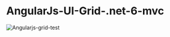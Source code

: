# AngularJs-UI-Grid-.net-6-mvc
![Angularjs-grid-test](https://github.com/nalinjaya7/AngularJs-UI-Grid-.net-6-mvc/assets/116587602/2c201c69-ef44-4131-bc4b-85eee42a3ef3)

